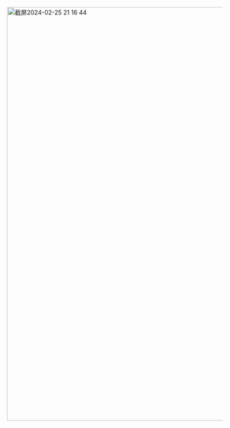 <img width="968" alt="截屏2024-02-25 21 16 44" src="https://github.com/xkong-study/gucheng_algorithm/assets/100473178/9c1547b9-43e0-41b1-9813-b9ca36202c96">


